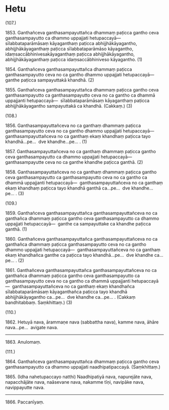 

# Hetu






(107.)

1853\. Ganthañceva ganthasampayuttañca dhammaṃ paṭicca gantho ceva ganthasampayutto ca dhammo uppajjati hetupaccayā—  sīlabbataparāmāsaṃ kāyaganthaṃ paṭicca abhijjhākāyagantho, abhijjhākāyaganthaṃ paṭicca sīlabbataparāmāso kāyagantho, idaṃsaccābhinivesakāyaganthaṃ paṭicca abhijjhākāyagantho, abhijjhākāyaganthaṃ paṭicca idaṃsaccābhiniveso kāyagantho. (1)

1854\. Ganthañceva ganthasampayuttañca dhammaṃ paṭicca ganthasampayutto ceva no ca gantho dhammo uppajjati hetupaccayā—  ganthe paṭicca sampayuttakā khandhā. (2)

1855\. Ganthañceva ganthasampayuttañca dhammaṃ paṭicca gantho ceva ganthasampayutto ca ganthasampayutto ceva no ca gantho ca dhammā uppajjanti hetupaccayā—  sīlabbataparāmāsaṃ kāyaganthaṃ paṭicca abhijjhākāyagantho sampayuttakā ca khandhā. (Cakkaṃ.) (3)

(108.)

1856\. Ganthasampayuttañceva no ca ganthaṃ dhammaṃ paṭicca ganthasampayutto ceva no ca gantho dhammo uppajjati hetupaccayā—  ganthasampayuttañceva no ca ganthaṃ ekaṃ khandhaṃ paṭicca tayo khandhā…pe…  dve khandhe…pe… . (1)

1857\. Ganthasampayuttañceva no ca ganthaṃ dhammaṃ paṭicca gantho ceva ganthasampayutto ca dhammo uppajjati hetupaccayā—  ganthasampayutte ceva no ca ganthe khandhe paṭicca ganthā. (2)

1858\. Ganthasampayuttañceva no ca ganthaṃ dhammaṃ paṭicca gantho ceva ganthasampayutto ca ganthasampayutto ceva no ca gantho ca dhammā uppajjanti hetupaccayā—  ganthasampayuttañceva no ca ganthaṃ ekaṃ khandhaṃ paṭicca tayo khandhā ganthā ca…pe…  dve khandhe…pe… . (3)

(109.)

1859\. Ganthañceva ganthasampayuttañca ganthasampayuttañceva no ca ganthañca dhammaṃ paṭicca gantho ceva ganthasampayutto ca dhammo uppajjati hetupaccayā—  ganthe ca sampayuttake ca khandhe paṭicca ganthā. (1)

1860\. Ganthañceva ganthasampayuttañca ganthasampayuttañceva no ca ganthañca dhammaṃ paṭicca ganthasampayutto ceva no ca gantho dhammo uppajjati hetupaccayā—  ganthasampayuttañceva no ca ganthaṃ ekaṃ khandhañca ganthe ca paṭicca tayo khandhā…pe…  dve khandhe ca…pe… . (2)

1861\. Ganthañceva ganthasampayuttañca ganthasampayuttañceva no ca ganthañca dhammaṃ paṭicca gantho ceva ganthasampayutto ca ganthasampayutto ceva no ca gantho ca dhammā uppajjanti hetupaccayā—  ganthasampayuttañceva no ca ganthaṃ ekaṃ khandhañca sīlabbataparāmāsaṃ kāyaganthañca paṭicca tayo khandhā abhijjhākāyagantho ca…pe…  dve khandhe ca…pe… . (Cakkaṃ bandhitabbaṃ. Saṃkhittaṃ.) (3)

(110.)

1862\. Hetuyā nava, ārammaṇe nava (sabbattha nava), kamme nava, āhāre nava…pe…  avigate nava.

---

1863\. Anulomaṃ.



(111.)

1864\. Ganthañceva ganthasampayuttañca dhammaṃ paṭicca gantho ceva ganthasampayutto ca dhammo uppajjati naadhipatipaccayā. (Saṃkhittaṃ.)

1865\. (Idha nahetupaccayo natthi) Naadhipatiyā nava, napurejāte nava, napacchājāte nava, naāsevane nava, nakamme tīṇi, navipāke nava, navippayutte nava.

---

1866\. Paccanīyaṃ.





